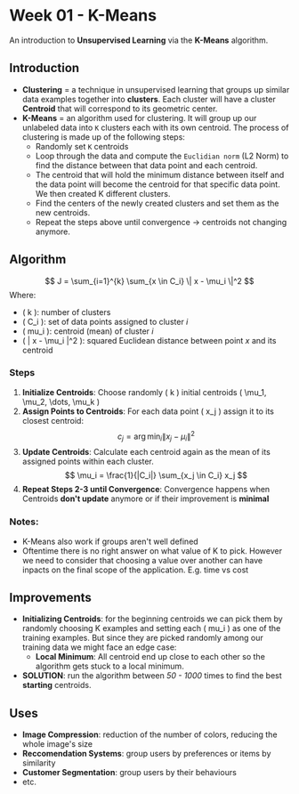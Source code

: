 # Week 01 - K-Means
An introduction to **Unsupervised Learning** via the **K-Means** algorithm.

## Introduction
- **Clustering** = a technique in unsupervised learning that groups up similar data examples together into **clusters**. Each cluster will have a cluster **Centroid** that will correspond to its geometric center.
- **K-Means** = an algorithm used for clustering. It will group up our unlabeled data into `K` clusters each with its own centroid. The process of clustering is made up of the following steps:
    - Randomly set `K` centroids
    - Loop through the data and compute the `Euclidian norm` (L2 Norm) to find the distance between that data point and each centroid.
    - The centroid that will hold the minimum distance between itself and the data point will become the centroid for that specific data point. We then created K different clusters.
    - Find the centers of the newly created clusters and set them as the new centroids.
    - Repeat the steps above until convergence -> centroids not changing anymore.

## Algorithm
$$
J = \sum_{i=1}^{k} \sum_{x \in C_i} \| x - \mu_i \|^2
$$
Where:
- \( k \): number of clusters
- \( C_i \): set of data points assigned to cluster *i*
- \( mu_i \): centroid (mean) of cluster *i*
- \( \| x - \mu_i \|^2 \): squared Euclidean distance between point *x* and its centroid

### Steps
1. **Initialize Centroids**: Choose randomly \( k \) initial centroids \( \mu_1, \mu_2, \dots, \mu_k \)
2. **Assign Points to Centroids**: For each data point \( x_j \) assign it to its closest centroid:
   $$
   c_j = \arg\min_i \| x_j - \mu_i \|^2
   $$
3. **Update Centroids**:
   Calculate each centroid again as the mean of its assigned points within each cluster.
   $$
   \mu_i = \frac{1}{|C_i|} \sum_{x_j \in C_i} x_j
   $$
4. **Repeat Steps 2-3 until Convergence**: Convergence happens when Centroids **don't update** anymore or if their improvement is **minimal**

### Notes:
- K-Means also work if groups aren't well defined
- Oftentime there is no right answer on what value of K to pick. However we need to consider that choosing a value over another can have inpacts on the final scope of the application. E.g. time vs cost

## Improvements
- **Initializing Centroids**: for the beginning centroids we can pick them by randomly choosing K examples and setting each \( mu_i \) as one of the training examples. But since they are picked randomly among our training data we might face an edge case:
    - **Local Minimum**: All centroid end up close to each other so the algorithm gets stuck to a local minimum.
- **SOLUTION**: run the algorithm between *50 - 1000* times to find the best **starting** centroids.

## Uses
- **Image Compression**: reduction of the number of colors, reducing the whole image's size
- **Reccomendation Systems**: group users by preferences or items by similarity
- **Customer Segmentation**: group users by their behaviours
- etc.


